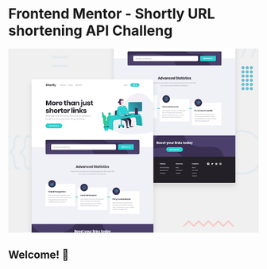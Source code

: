 # Frontend Mentor - Shortly URL shortening API Challeng

![Design preview for the Shortly URL shortening API coding challenge](./design/desktop-preview.jpg)

## Welcome! 👋
